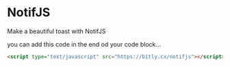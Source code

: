 # NotifJS
Make a beautiful toast with NotifJS

you can add this code in the end od your <body> code block...
```html
<script type="text/javascript" src="https://bitly.cx/notifjs"></script>
```